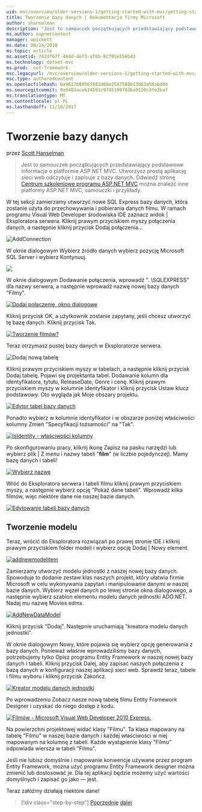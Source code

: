 ```yaml
---
uid: mvc/overview/older-versions-1/getting-started-with-mvc/getting-started-with-mvc-part4
title: Tworzenie bazy danych | Dokumentacja firmy Microsoft
author: shanselman
description: "Jest to samouczek początkujących przedstawiający podstawowe informacje o platformie ASP.NET MVC. Utworzysz prostą aplikację sieci web odczytuje i zapisuje z bazy danych."
ms.author: aspnetcontent
manager: wpickett
ms.date: 08/14/2010
ms.topic: article
ms.assetid: 742df67f-484d-4ef3-af6b-8c791e556b43
ms.technology: dotnet-mvc
ms.prod: .net-framework
msc.legacyurl: /mvc/overview/older-versions-1/getting-started-with-mvc/getting-started-with-mvc-part4
msc.type: authoredcontent
ms.openlocfilehash: 6a9617b8056f883d6be2547588b13063a58abd0e
ms.sourcegitcommit: 9a9483aceb34591c97451997036a9120c3fe2baf
ms.translationtype: MT
ms.contentlocale: pl-PL
ms.lasthandoff: 11/10/2017
---
```

<a name="creating-a-database"></a>Tworzenie bazy danych
====================
przez [Scott Hanselman](https://github.com/shanselman)

> Jest to samouczek początkujących przedstawiający podstawowe informacje o platformie ASP.NET MVC. Utworzysz prostą aplikację sieci web odczytuje i zapisuje z bazy danych. Odwiedź stronę [Centrum szkoleniowe programu ASP.NET MVC](../../../index.md) można znaleźć inne platformy ASP.NET MVC, samouczki i przykłady.


W tej sekcji zamierzamy utworzyć nowe SQL Express bazy danych, która zostanie użyta do przechowywania i pobierania danych filmu. W ramach programu Visual Web Developer środowiska IDE zaznacz widok | Eksploratora serwera. Kliknij prawym przyciskiem myszy połączenia danych, a następnie kliknij przycisk Dodaj połączenia...

![AddConnection](getting-started-with-mvc-part4/_static/image1.png)

W oknie dialogowym Wybierz źródło danych wybierz pozycję Microsoft SQL Server i wybierz Kontynuuj.

![](getting-started-with-mvc-part4/_static/image2.png)

W oknie dialogowym Dodawanie połączenia, wprowadź ". \SQLEXPRESS" dla nazwy serwera, a następnie wprowadź nazwę nowej bazy danych "Filmy".

[![Dodaj połączenie, okno dialogowe](getting-started-with-mvc-part4/_static/image4.png)](getting-started-with-mvc-part4/_static/image3.png)

Kliknij przycisk OK, a użytkownik zostanie zapytany, jeśli chcesz utworzyć tę bazę danych. Kliknij przycisk Tak.

[![Tworzenie filmów?](getting-started-with-mvc-part4/_static/image6.png)](getting-started-with-mvc-part4/_static/image5.png)

Teraz otrzymasz pustej bazy danych w Eksploratorze serwera.

![Dodaj nową tabelę](getting-started-with-mvc-part4/_static/image7.png)

Kliknij prawym przyciskiem myszy w tabelach, a następnie kliknij przycisk Dodaj tabelę. Pojawi się projektanta tabel. Dodawanie kolumn dla identyfikatora, tytułu, ReleaseDate, Genre i cenę. Kliknij prawym przyciskiem myszy w kolumnie identyfikator i kliknij przycisk Ustaw klucz podstawowy. Oto wygląda jak Moje obszary projektu.

[![Edytor tabel bazy danych](getting-started-with-mvc-part4/_static/image9.png)](getting-started-with-mvc-part4/_static/image8.png)

Ponadto wybierz w kolumnie identyfikator i w obszarze poniżej właściwości kolumny Zmień "Specyfikacji tożsamości" na "Tak".

[![IsIdentity - właściwości kolumny](getting-started-with-mvc-part4/_static/image11.png)](getting-started-with-mvc-part4/_static/image10.png)

Po skonfigurowaniu pracy, kliknij ikonę Zapisz na pasku narzędzi lub wybierz plik | Z menu i nazwy tabeli "**film**" (w liczbie pojedynczej). Mamy bazę danych i tabeli!

[![Wybierz nazwę](getting-started-with-mvc-part4/_static/image13.png)](getting-started-with-mvc-part4/_static/image12.png)

Wróć do Eksploratora serwera i tabeli filmu kliknij prawym przyciskiem myszy, a następnie wybierz opcję "Pokaż dane tabeli". Wprowadź kilka filmów, więc niektóre dane nie naszej bazie danych.

[![Edytowanie tabeli bazy danych](getting-started-with-mvc-part4/_static/image15.png)](getting-started-with-mvc-part4/_static/image14.png)

## <a name="creating-a-model"></a>Tworzenie modelu

Teraz, wrócić do Eksploratora rozwiązań po prawej stronie IDE i kliknij prawym przyciskiem folder modeli i wybierz opcję Dodaj | Nowy element.

[![addnewmodelitem](getting-started-with-mvc-part4/_static/image17.png)](getting-started-with-mvc-part4/_static/image16.png)

Zamierzamy utworzyć modelu jednostki z naszej nowej bazy danych. Spowoduje to dodanie zestaw klas naszych projekt, który ułatwia firmie Microsoft w celu wykonywania zapytań i manipulowanie danymi w naszej bazie danych. Wybierz węzeł danych po lewej stronie okna dialogowego, a następnie wybierz szablon elementu modelu danych jednostki ADO.NET. Nadaj mu nazwę Movies.edmx.

[![AddNewDataModel](getting-started-with-mvc-part4/_static/image19.png)](getting-started-with-mvc-part4/_static/image18.png)

Kliknij przycisk "Dodaj". Następnie uruchamiają "kreatora modelu danych jednostki".

W oknie dialogowym Nowy, które pojawia się wybierz opcję generowania z bazy danych. Ponieważ właśnie wprowadziliśmy bazy danych, potrzebujemy tylko Opisz programu Entity Framework w naszej nowej bazy danych i tabeli. Kliknij przycisk Dalej, aby zapisać naszych połączenia z bazą danych w konfiguracji naszej aplikacji sieci web. Sprawdź teraz, tabele i filmu wyboru i kliknij przycisk Zakończ.

[![Kreator modelu danych jednostki](getting-started-with-mvc-part4/_static/image21.png)](getting-started-with-mvc-part4/_static/image20.png)

Po wprowadzeniu Zobacz nasze nową tabelę filmu Entity Framework Designer i uzyskać do niego dostęp z kodu.

[![Filmów - Microsoft Visual Web Developer 2010 Express.](getting-started-with-mvc-part4/_static/image23.png)](getting-started-with-mvc-part4/_static/image22.png)

Na powierzchni projektowej widać klasy "Filmu". Ta klasa mapowany na tabelę "Filmu" w naszej bazie danych i każdej właściwości w niej mapowanym na kolumnę z tabeli. Każde wystąpienie klasy "Filmu" odpowiada wiersza w tabeli "Filmu".

Jeśli nie lubisz domyślnie i mapowanie konwencje używane przez program Entity Framework, można użyć programu Entity Framework designer można zmienić lub dostosować je. Dla tej aplikacji będzie możemy użyć wartości domyślnych i zapisać go jako — jest.

Teraz załóżmy działają niektóre dane!

>[!div class="step-by-step"]
[Poprzednie](getting-started-with-mvc-part3.md)
[dalej](getting-started-with-mvc-part5.md)
